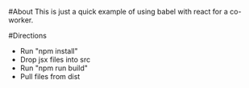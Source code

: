 #About
This is just a quick example of using babel with react for a co-worker.

#Directions
- Run "npm install"
- Drop jsx files into src
- Run "npm run build"
- Pull files from dist

